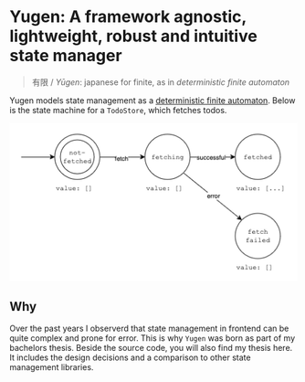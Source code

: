 # Yugen: A framework agnostic, lightweight, robust and intuitive state manager

> 有限 / _Yūgen_: japanese for finite, as in _deterministic finite automaton_

Yugen models state management as a [deterministic finite automaton](https://en.wikipedia.org/wiki/Deterministic_finite_automaton). Below is the state machine for a `TodoStore`, which fetches todos.

![](assets/example-fetch-machine.png)

## Why

Over the past years I observerd that state management in frontend can be quite complex and prone for error. This is why `Yugen` was born as part of my bachelors thesis. Beside the source code, you will also find my thesis here. It includes the design decisions and a comparison to other state management libraries.
